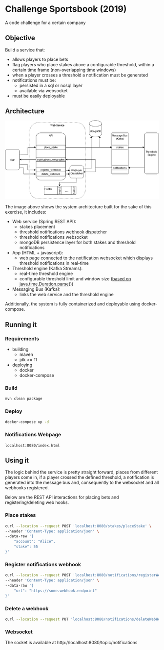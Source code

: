 # Challenge Sportsbook (2019)
A code challenge for a certain company

## Objective
Build a service that:
 * allows players to place bets
 * flag players who place stakes above a configurable threshold, within a certain time frame (non-overlapping time windows)
 * when a player crosses a threshold a notification must be generated
 * notifications must be:
    * persisted in a sql or nosql layer
    * available via websocket
 * must be easily deployable

## Architecture
![diagram](images/diagram.png)

The image above shows the system architecture built for the sake of this exercise, it includes:
* Web service (Spring REST API):
    * stakes placement
    * threshold notifications webhook dispatcher
    * threshold notifications websocket
    * mongoDB persistence layer for both stakes and threshold notifications
* App (HTML + javascript):
    * web page connected to the notification websocket which displays threshold notifications in real-time
* Threshold engine (Kafka Streams):
    * real-time threshold engine
    * configurable threshold limit and window size ([based on java.time.Duration.parse()](https://docs.oracle.com/javase/8/docs/api/java/time/Duration.html#parse-java.lang.CharSequence-))
* Messaging Bus (Kafka):
    * links the web service and the threshold engine 

Additionally, the system is fully containerized and deployable using docker-compose.

## Running it

### Requirements
* building
    * maven
    * jdk >= 11
* deploying
    * docker
    * docker-compose

### Build
```bash
mvn clean package
```

### Deploy
```bash
docker-compose up -d
```

### Notifications Webpage
```
localhost:8080/index.html
```

## Using it
The logic behind the service is pretty straight forward, places from different players come in, if a player crossed the defined threshold, a notification is generated into the message bus and, consequently to the websocket and all webhooks registered.

Below are the REST API interactions for placing bets and registering/deleting web hooks.

### Place stakes
```bash
curl --location --request POST 'localhost:8080/stakes/placeStake' \
--header 'Content-Type: application/json' \
--data-raw '{
	"account": "Alice",
	"stake": 55
}'
```

### Register notifications webhook
```bash
curl --location --request POST 'localhost:8080/notifications/registerWebhook' \
--header 'Content-Type: application/json' \
--data-raw '{
	"url": "https://some.webhook.endpoint"
}'
```

### Delete a webhook
```bash 
curl --location --request PUT 'localhost:8080/notifications/deleteWebHook/02170326-71d4-4734-a5a9-bd03ab790d31'
```

### Websocket
The socket is available at http://localhost:8080/topic/notifications